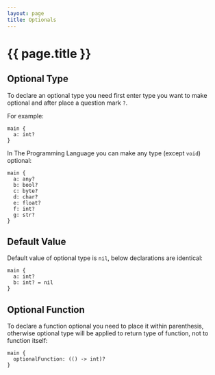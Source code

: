 ```yaml
---
layout: page
title: Optionals
---
```


# {{ page.title }}

## Optional Type
To declare an optional type you need first enter type you want to make optional
and after place a question mark `?`.

For example:

```the
main {
  a: int?
}
```

In The Programming Language you can make any type (except `void`) optional:

```the
main {
  a: any?
  b: bool?
  c: byte?
  d: char?
  e: float?
  f: int?
  g: str?
}
```

## Default Value
Default value of optional type is `nil`, below declarations are identical:

```the
main {
  a: int?
  b: int? = nil
}
```

## Optional Function
To declare a function optional you need to place it within parenthesis,
otherwise optional type will be applied to return type of function, not to
function itself:

```the
main {
  optionalFunction: (() -> int)?
}
```
